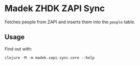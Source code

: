 # Madek ZHDK ZAPI Sync

Fetches people from ZAPI and inserts them into the `people` table.

## Usage

Find out with: 

`clojure -M -m madek.zapi-sync.core --help`
